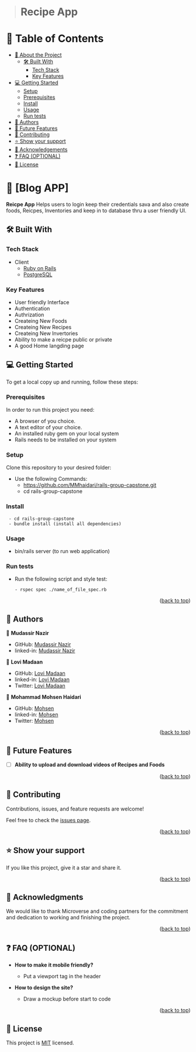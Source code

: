 <a name="readme-top"></a>

<div align="center">

</div>


> # Recipe App

# 📗 Table of Contents

- [📖 About the Project](#about-project)
  - [🛠 Built With](#built-with)
    - [Tech Stack](#tech-stack)
    - [Key Features](#key-features)  
- [💻 Getting Started](#getting-started)
  - [Setup](#setup)
  - [Prerequisites](#prerequisites)
  - [Install](#install)
  - [Usage](#usage)
  - [Run tests](#run-tests)
- [👥 Authors](#authors)
- [🔭 Future Features](#future-features)
- [🤝 Contributing](#contributing)
- [⭐️ Show your support](#support)
- [🙏 Acknowledgements](#acknowledgements)
- [❓ FAQ (OPTIONAL)](#faq)
- [📝 License](#license)

# 📖 [Blog APP] <a name="about-project"></a>

**Reicpe App** Helps users to login keep their credentials sava and also create foods, Reicpes, Inventories and keep in to database thru a user friendly UI.

## 🛠 Built With <a name="built-with"></a>

### Tech Stack <a name="tech-stack"></a>
- <summary>Client</summary>
    <ul>
      <li><a href="https://reactjs.org/">Ruby on Rails</a></li>
      <li><a href="https://reactjs.org/">PostgreSQL</a></li>
    </ul>

### Key Features <a name="key-features"></a>

- User friendly Interface
- Authentication
- Authrization
- Createing New Foods
- Createing New Recipes
- Createing New Invertories
- Ability to make a reicpe public or private 
- A good Home langding page
<!-- LIVE DEMO -->

<!-- GETTING STARTED -->

## 💻 Getting Started <a name="getting-started"></a>

To get a local copy up and running, follow these steps:

### Prerequisites

In order to run this project you need:
  - A browser of you choice.
  - A text editor of your choice.
  - An installed ruby gem on your local system
  - Rails needs to be installed on your system

### Setup

Clone this repository to your desired folder:

- Use the following Commands:
     - https://github.com/MMhaidari/rails-group-capstone.git
     - cd rails-group-capstone


### Install
     - cd rails-group-capstone
     - bundle install (install all dependencies)



### Usage

- bin/rails server (to run web application)


### Run tests
- Run the following script and style test:

      - rspec spec ./name_of_file_spec.rb

<p align="right">(<a href="#readme-top">back to top</a>)</p>


## 👥 Authors <a name="authors"></a>

👤 **Mudassir Nazir**

- GitHub: [Mudassir Nazir](https://github.com/Rana-Mudassir)
- linked-in: [Mudassir Nazir](https://www.linkedin.com/in/mudassir-nazir/)

👤 **Lovi Madaan**

- GitHub: [Lovi Madaan](https://github.com/LoviMadaan)
- linked-in: [Lovi Madaan](https://www.linkedin.com/in/lovi-madaan-b27439175/)
- Twitter: [Lovi Madaan](https://twitter.com/lovinarang)

👤 **Mohammad Mohsen Haidari**

- GitHub: [Mohsen](https://github.com/MMhaidari)
- linked-in: [Mohsen](https://www.linkedin.com/in/mohammad-mohsen-haidari/)
- Twitter: [Mohsen](https://twitter.com/MMhaidari12)




<p align="right">(<a href="#readme-top">back to top</a>)</p>


## 🔭 Future Features <a name="future-features"></a>

- [ ] **Ability to upload and download videos of Recipes and Foods**


<p align="right">(<a href="#readme-top">back to top</a>)</p>

## 🤝 Contributing <a name="contributing"></a>

Contributions, issues, and feature requests are welcome!

Feel free to check the [issues page](https://github.com/MMhaidari/rails-group-capstone/issues).

<p align="right">(<a href="#readme-top">back to top</a>)</p>

## ⭐️ Show your support <a name="support"></a>

 
  If you like this project, give it a star and share it.

<p align="right">(<a href="#readme-top">back to top</a>)</p>


## 🙏 Acknowledgments <a name="acknowledgements"></a>

  We would like to thank Microverse and coding partners for the commitment and dedication to working and finishing the project.

<p align="right">(<a href="#readme-top">back to top</a>)</p>


## ❓ FAQ (OPTIONAL) <a name="faq"></a>

- **How to make it mobile friendly?**

  - Put a viewport tag in the header

- **How to design the site?**

  - Draw a mockup before start to code

<p align="right">(<a href="#readme-top">back to top</a>)</p>


## 📝 License <a name="license"></a>

This project is [MIT](./LICENSE) licensed.
